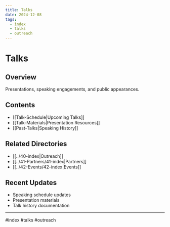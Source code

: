 ```yaml
---
title: Talks
date: 2024-12-08
tags:
  - index
  - talks
  - outreach
---
```


# Talks

## Overview
Presentations, speaking engagements, and public appearances.

## Contents
- [[Talk-Schedule|Upcoming Talks]]
- [[Talk-Materials|Presentation Resources]]
- [[Past-Talks|Speaking History]]

## Related Directories
- [[../40-index|Outreach]]
- [[../41-Partners/41-index|Partners]]
- [[../42-Events/42-index|Events]]

## Recent Updates
- Speaking schedule updates
- Presentation materials
- Talk history documentation

---

#index #talks #outreach